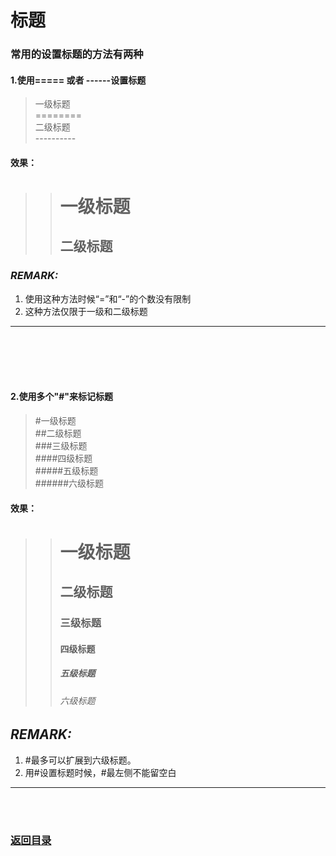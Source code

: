 # **标题**

### 常用的设置标题的方法有两种

#### 1.使用===== 或者 ------设置标题

>一级标题  
>\========  
>二级标题    
>\----------

#### 效果：

>> 一级标题
>>=========
>>二级标题
>>------------

### *REMARK:*  
1. 使用这种方法时候“=”和“-”的个数没有限制  
2. 这种方法仅限于一级和二级标题
  
    


---------------

<br><br><br><br>


#### 2.使用多个"#"来标记标题 

>\#一级标题  
>\##二级标题  
>\###三级标题  
>\####四级标题  
>\#####五级标题  
>\######六级标题  

#### 效果：

>># 一级标题  
>>## 二级标题  
>>### 三级标题  
>>#### 四级标题  
>>##### 五级标题  
>>###### 六级标题 


## *REMARK:*  
1. #最多可以扩展到六级标题。  
2. 用#设置标题时候，#最左侧不能留空白

---------
<br><br>
###  [返回目录](./README.md)

